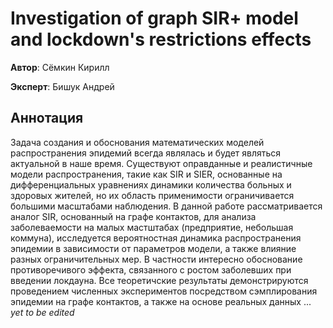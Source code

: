 # Investigation of graph SIR+ model and lockdown's restrictions effects

**Автор**: Сёмкин Кирилл

**Эксперт**: Бишук Андрей

## Аннотация

Задача создания и обоснования математических моделей распространения эпидемий всегда являлась и будет являться актуальной в наше время. Существуют оправданные и реалистичные модели распространения, такие как SIR и SIER, основанные на дифференциальных уравнениях динамики количества больных и здоровых жителей, но их область применимости ограничивается большими масштабами наблюдения. В данной работе рассматривается аналог SIR, основанный на графе контактов, для анализа заболеваемости на малых мастштабах (предприятие, небольшая коммуна), исследуется вероятностная динамика распространения эпидемии в зависимости от параметров модели, а также влияние разных ограничительных мер. В частности интересно обоснование противоречивого эффекта, связанного с ростом заболевших при введении локдауна. Все теоретичские результаты демонстрируются проведением численных экспериментов посредством сэмплирования эпидемии на графе контактов, а также на основе реальных данных ... *yet to be edited*
